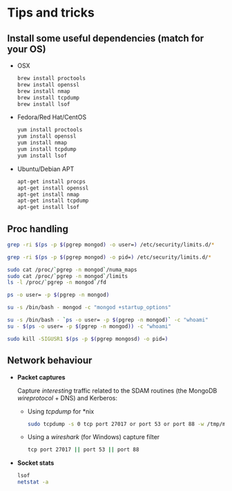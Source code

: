# Tips and tricks

## Install some useful dependencies (match for your OS)

* OSX

  ```bash
  brew install proctools
  brew install openssl
  brew install nmap
  brew install tcpdump
  brew install lsof
  ```

* Fedora/Red Hat/CentOS
  
  ```bash
  yum install proctools
  yum install openssl
  yum install nmap
  yum install tcpdump
  yum install lsof
  ```

* Ubuntu/Debian APT
  
  ```bash
  apt-get install procps
  apt-get install openssl
  apt-get install nmap
  apt-get install tcpdump
  apt-get install lsof
  ```

## Proc handling

```bash
grep -ri $(ps -p $(pgrep mongod) -o user=) /etc/security/limits.d/*

grep -ri $(ps -p $(pgrep mongod) -o pid=) /etc/security/limits.d/*

sudo cat /proc/`pgrep -n mongod`/numa_maps
sudo cat /proc/`pgrep -n mongod`/limits
ls -l /proc/`pgrep -n mongod`/fd

ps -o user= -p $(pgrep -n mongod)

su -s /bin/bash - mongod -c "mongod +startup_options"

su -s /bin/bash - `ps -o user= -p $(pgrep -n mongod)` -c "whoami"
su - $(ps -o user= -p $(pgrep -n mongod)) -c "whoami"

sudo kill -SIGUSR1 $(ps -p $(pgrep mongosd) -o pid=)
```

## Network behaviour

* **Packet captures**

  Capture _interesting_ traffic related to the SDAM routines (the MongoDB _wireprotocol_ + DNS) and Kerberos:

  * Using _tcpdump_ for *nix

    ```bash
    sudo tcpdump -s 0 tcp port 27017 or port 53 or port 88 -w /tmp/mongodb.pcap
    ```

  * Using a _wireshark_ (for Windows) capture filter

    ```bash
    tcp port 27017 || port 53 || port 88
    ```

* **Socket stats**

  ```bash
  lsof
  netstat -a
  ```
